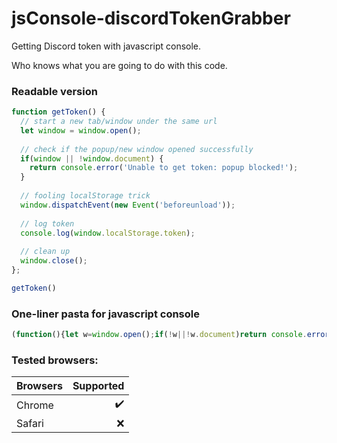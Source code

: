 # jsConsole-discordTokenGrabber

Getting Discord token with javascript console.

Who knows what you are going to do with this code.

### Readable version

```js
function getToken() {
  // start a new tab/window under the same url
  let window = window.open();
  
  // check if the popup/new window opened successfully
  if(window || !window.document) {
    return console.error('Unable to get token: popup blocked!');
  }
  
  // fooling localStorage trick
  window.dispatchEvent(new Event('beforeunload'));
  
  // log token
  console.log(window.localStorage.token);
  
  // clean up
  window.close();
};

getToken()
```

### One-liner pasta for javascript console

```js
(function(){let w=window.open();if(!w||!w.document)return console.error('Unable to get token: popup blocked!');window.dispatchEvent(new Event('beforeunload'));console.log(w.localStorage.token);w.close()}());
```

### Tested browsers:

| Browsers       | Supported    |
| :------------- | -----------: |
| Chrome         | :heavy_check_mark:   | 
| Safari         | :x: |
